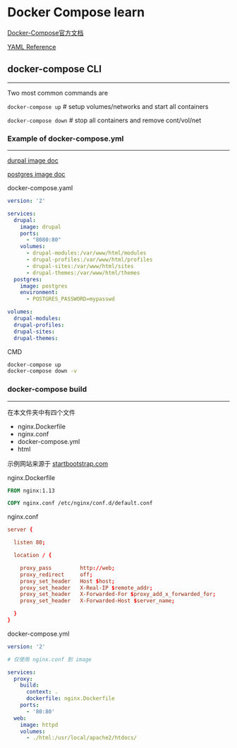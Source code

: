 # Docker Compose learn

[Docker-Compose官方文档](https://docs.docker.com/compose/compose-file/)

[YAML Reference](http://yaml.org/refcard.html)

## docker-compose CLI

---
Two most common commands are

`docker-compose up` # setup volumes/networks and start all containers

`docker-compose down` # stop all containers and remove cont/vol/net

### Example of docker-compose.yml

---
[durpal image doc](https://hub.docker.com/_/drupal/)

[postgres image doc](https://hub.docker.com/_/postgres/)

docker-compose.yaml

```yaml
version: '2'

services:
  drupal:
    image: drupal
    ports:
      - "8080:80"
    volumes:
      - drupal-modules:/var/www/html/modules
      - drupal-profiles:/var/www/html/profiles
      - drupal-sites:/var/www/html/sites
      - drupal-themes:/var/www/html/themes
  postgres:
    image: postgres
    environment:
      - POSTGRES_PASSWORD=mypasswd

volumes:
  drupal-modules:
  drupal-profiles:
  drupal-sites:
  drupal-themes:
```

CMD

```bash
docker-compose up
docker-compose down -v
```

### docker-compose build

---

在本文件夹中有四个文件

- nginx.Dockerfile
- nginx.conf
- docker-compose.yml
- html

示例网站来源于 [startbootstrap.com](https://startbootstrap.com/template-overviews/agency/)

nginx.Dockerfile

```Dockerfile
FROM nginx:1.13

COPY nginx.conf /etc/nginx/conf.d/default.conf
```

nginx.conf

```conf
server {

  listen 80;

  location / {

    proxy_pass         http://web;
    proxy_redirect     off;
    proxy_set_header   Host $host;
    proxy_set_header   X-Real-IP $remote_addr;
    proxy_set_header   X-Forwarded-For $proxy_add_x_forwarded_for;
    proxy_set_header   X-Forwarded-Host $server_name;

  }
}
```

docker-compose.yml

```yaml
version: '2'

# 仅使用 nginx.conf 到 image

services:
  proxy:
    build:
      context: .
      dockerfile: nginx.Dockerfile
    ports:
      - '80:80'
  web:
    image: httpd
    volumes:
      - ./html:/usr/local/apache2/htdocs/
```